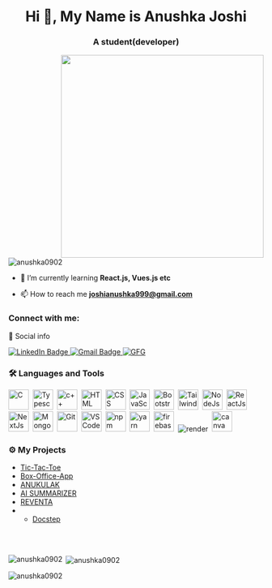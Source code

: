 <h1 align="center">Hi 👋, My Name is Anushka Joshi</h1>
<h3 align="center">A student(developer)</h3>
<img  align="right" width="400"src="https://mir-s3-cdn-cf.behance.net/project_modules/disp/601014116770475.6068beff4640a.gif">


<p align="left"> <img src="https://komarev.com/ghpvc/?username=anushka0902&label=Profile%20views&color=0e75b6&style=flat" alt="anushka0902" /> </p>

- 🌱 I’m currently learning  **React.js, Vues.js etc**


- 📫 How to reach me **joshianushka999@gmail.com**


<h3 align="left">Connect with me:</h3>
<p align="left">
🔗 Social info

<div id="badges">
    <a href="https://www.linkedin.com/in/anushka-joshi-4097811ba/">
    <img src="https://img.shields.io/badge/LinkedIn-blue?style=for-the-badge&logo=linkedin&logoColor=white" alt="LinkedIn Badge"/>
    </a>
    <a href="https://www.codingninjas.com/studio/profile/Aj999">
    <img src="https://img.shields.io/badge/CodingNinjas-D14836?style=for-the-badge&logo=codingninjas&logoColor=white" alt="Gmail Badge"/>
    </a>
    <a href="https://auth.geeksforgeeks.org/user/joshianushka999">
    <img src="https://img.shields.io/badge/GeeksforGeeks-gray?style=for-the-badge&logo=geeksforgeeks&logoColor=35914c" alt="GFG"/>
    </a>
</div>
</p>

### :hammer_and_wrench: Languages and Tools 
<div>
  <img src="https://cdn.jsdelivr.net/gh/devicons/devicon/icons/c/c-original.svg" alt="C" width="40" height="40"/>&nbsp;
     <img src="https://cdn.jsdelivr.net/gh/devicons/devicon/icons/typescript/typescript-original.svg" alt="Typescript" width="40" height="40"/>&nbsp;
  <img src="https://cdn.jsdelivr.net/gh/devicons/devicon/icons/cplusplus/cplusplus-original.svg" alt="c++" width="40" height="40"/>&nbsp;
  <img src="https://cdn.jsdelivr.net/gh/devicons/devicon/icons/html5/html5-original.svg" alt="HTML" width="40" height="40"/>&nbsp;
  <img src="https://cdn.jsdelivr.net/gh/devicons/devicon/icons/css3/css3-original.svg" alt="CSS" width="40" height="40"/>&nbsp;
  <img src="https://cdn.jsdelivr.net/gh/devicons/devicon/icons/javascript/javascript-original.svg" alt="JavaScript" width="40" height="40"/>&nbsp;
  <img src="https://getbootstrap.com/docs/5.0/assets/brand/bootstrap-logo.svg" title="JavaScript" alt="Bootstrap" width="40" height="40"/>&nbsp;
  <img src="https://cdn.jsdelivr.net/gh/devicons/devicon/icons/tailwindcss/tailwindcss-plain.svg" alt="TailwindCSS" width="40" height="40"/>&nbsp;
  <img src="https://cdn.jsdelivr.net/gh/devicons/devicon/icons/nodejs/nodejs-plain-wordmark.svg" alt="NodeJs" width="40" height="40"/>&nbsp;
  <img src="https://cdn.jsdelivr.net/gh/devicons/devicon/icons/react/react-original.svg" alt="ReactJs" width="40" height="40"/>&nbsp;
  <img src="https://user-images.githubusercontent.com/79409258/226091304-3b3e278f-b249-497d-a020-c13cba259e53.png" alt="NextJs" width="40" height="40"/>&nbsp;
  <img src="https://cdn.jsdelivr.net/gh/devicons/devicon/icons/mongodb/mongodb-plain-wordmark.svg" alt="MongoDB" width="40" height="40"/>&nbsp;
  <img src="https://cdn.jsdelivr.net/gh/devicons/devicon/icons/git/git-original.svg" alt="Git" width="40" height="40"/>&nbsp;
  <img src="https://cdn.jsdelivr.net/gh/devicons/devicon/icons/vscode/vscode-original.svg" alt="VS Code" width="40" height="40"/>&nbsp;
 <img src="https://cdn.jsdelivr.net/gh/devicons/devicon/icons/npm/npm-original-wordmark.svg" alt="npm" width="40" height="40"/>&nbsp;
  <img src="https://cdn.jsdelivr.net/gh/devicons/devicon/icons/yarn/yarn-original.svg" alt="yarn" width="40" height="40"/>&nbsp;        
  <img src="https://cdn.jsdelivr.net/gh/devicons/devicon/icons/firebase/firebase-plain.svg" alt="firebase" width="40" height="40"/>&nbsp;
 <img src="https://user-images.githubusercontent.com/79409258/226092756-fa7e7ed6-bfe3-4c24-9c49-ad1acfc436d6.png" alt="render" />&nbsp;
  <img src="https://cdn.jsdelivr.net/gh/devicons/devicon/icons/canva/canva-original.svg" alt="canva" width="40" height="40"/>&nbsp;
</div>







### ⚙️ My Projects 

* [Tic-Tac-Toe](https://github.com/Anushka0902/TIC-TAC-TOE)
* [Box-Office-App](https://github.com/Anushka0902/Box-officeApp)
* [ANUKULAK](https://github.com/Anushka0902/Anukulakh)
* [AI SUMMARIZER](https://github.com/Anushka0902/Ai-summarizer)
* [REVENTA](https://github.com/Anushka0902/Reventa)
* * [Docstep](https://github.com/Anushka0902/Docstep)


<br><br>



<p><img align="left" src="https://github-readme-stats.vercel.app/api/top-langs?username=anushka0902&show_icons=true&locale=en&layout=compact" alt="anushka0902" /></p>

<p>&nbsp;<img align="center" src="https://github-readme-stats.vercel.app/api?username=anushka0902&show_icons=true&locale=en" alt="anushka0902" /></p>

<p><img align="center" src="https://github-readme-streak-stats.herokuapp.com/?user=anushka0902&" alt="anushka0902" /></p>



